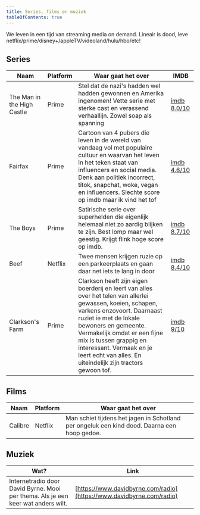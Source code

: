 ```yaml
---
title: Series, films en muziek
tableOfContents: true
---
```


We leven in een tijd van streaming media on demand. Lineair is dood, leve netflix/prime/disney+/appleTV/videoland/hulu/hbo/etc!

## Series

| Naam                       | Platform | Waar gaat het over                                                                                                                                                                                                                                                                                                                          | IMDB                                                 |
| -------------------------- | -------- | ------------------------------------------------------------------------------------------------------------------------------------------------------------------------------------------------------------------------------------------------------------------------------------------------------------------------------------------- | ---------------------------------------------------- |
| The Man in the High Castle | Prime    | Stel dat de nazi's hadden wel hadden gewonnen en Amerika ingenomen! Vette serie met sterke cast en verassend verhaallijn. Zowel soap als spanning                                                                                                                                                                                           | [imdb 8.0/10](https://www.imdb.com/title/tt1740299/) |
| Fairfax                    | Prime    | Cartoon van 4 pubers die leven in de wereld van vandaag vol met populaire cultuur en waarvan het leven in het teken staat van influencers en social media. Denk aan politiek incorrect, titok, snapchat, woke, vegan en influencers. Slechte score op imdb maar ik vind het tof                                                             | [imdb 4.6/10](https://www.imdb.com/title/tt7492014/) |
| The Boys                   | Prime    | Satirische serie over superhelden die eigenlijk helemaal niet zo aardig blijken te zijn. Best lomp maar wel geestig. Krijgt flink hoge score op imdb.                                                                                                                                                                                       | [imdb 8.7/10](https://www.imdb.com/title/tt1190634/) |
| Beef                       | Netflix  | Twee mensen krijgen ruzie op een parkeerplaats en gaan daar net iets te lang in door                                                                                                                                                                                                                                                        | [imdb 8.4/10](https://www.imdb.com/title/tt14403178) |
| Clarkson's Farm            | Prime    | Clarkson heeft zijn eigen boerderij en leert van alles over het telen van allerlei gewassen, koeien, schapen, varkens enzovoort. Daarnaast ruziet ie met de lokale bewoners en gemeente. Vermakelijk omdat er een fijne mix is tussen grappig en interessant. Vermaak en je leert echt van alles. En uiteindelijk zijn tractors gewoon tof. | [imdb 9/10](https://www.imdb.com/title/tt10541088/)  |

## Films

| Naam    | Platform | Waar gaat het over                                                                          |
| ------- | -------- | ------------------------------------------------------------------------------------------- |
| Calibre | Netflix  | Man schiet tijdens het jagen in Schotland per ongeluk een kind dood. Daarna een hoop gedoe. |

## Muziek

| Wat?                                                                             | Link                                                                 |
| -------------------------------------------------------------------------------- | -------------------------------------------------------------------- |
| Internetradio door David Byrne. Mooi per thema. Als je een keer wat anders wilt. | [https://www.davidbyrne.com/radio](https://www.davidbyrne.com/radio) |
